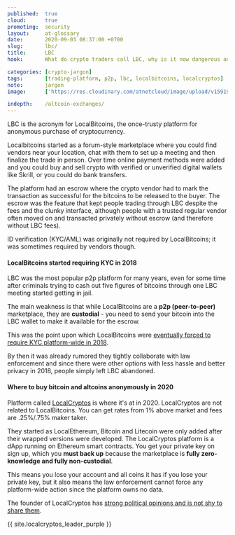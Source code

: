```yaml
---
published:  true
cloud:      true
promoting:  security
layout:     at-glossary
date:       2020-09-03 08:37:00 +0700
slug:       lbc/
title:      LBC
hook:       What do crypto traders call LBC, why is it now dangerous and what to use instead.

categories: [crypto-jargon]
tags:       [trading-platform, p2p, lbc, localbitcoins, localcryptos]
note:       jargon
image:      ['https://res.cloudinary.com/atnetcloud/image/upload/v1591952603/atnet/howto_buy-eth/closeup-photo-of-three-round-coins-in-person-s-palm-1097946_hpzdww.jpg']

indepth:    /altcoin-exchanges/
---
```


LBC is the acronym for LocalBitcoins, the once-trusty platform for anonymous purchase of cryptocurrency.

Localbitcoins started as a forum-style marketplace where you could find vendors near your location, chat with them to set up a meeting and then finalize the trade in person. Over time online payment methods were added and you could buy and sell crypto with verified or unverified digital wallets like Skrill, or you could do bank transfers.

The platform had an escrow where the crypto vendor had to mark the transaction as successful for the bitcoins to be released to the buyer. The escrow was the feature that kept people trading through LBC despite the fees and the clunky interface, although people with a trusted regular vendor often moved on and transacted privately without escrow (and therefore without LBC fees).

ID verification (KYC/AML) was originally not required by LocalBitcoins; it was sometimes required by vendors though.

#### LocalBitcoins started requiring KYC in 2018

LBC was the most popular p2p platform for many years, even for some time after criminals trying to cash out five figures of bitcoins through one LBC meeting started getting in jail.

The main weakness is that while LocalBitcoins are a **p2p (peer-to-peer)** marketplace, they are **custodial** - you need to send your bitcoin into the LBC wallet to make it available for the escrow.

This was the point upon which LocalBitcoins were [eventually forced to require KYC platform-wide in 2018](https://www.reddit.com/r/Bitcoin/comments/8ct9kl/so_localbitcoins_started_doing_kycaml/).

By then it was already rumored they tightly collaborate with law enforcement and since there were other options with less hassle and better privacy in 2018, people simply left LBC abandoned.

#### Where to buy bitcoin and altcoins anonymously in 2020

Platform called [LocalCryptos](https://bit.ly/2YD6gmA) is where it's at in 2020. LocalCryptos are not related to LocalBitcoins. You can get rates from 1% above market and fees are .25%/.75% maker taker.

They started as LocalEthereum, Bitcoin and Litecoin were only added after their wrapped versions were developed. The LocalCryptos platform is a dApp running on Ethereum smart contracts. You get your private key on sign up, which you **must back up** because the marketplace is **fully zero-knowledge and fully non-custodial**.

This means you lose your account and all coins it has if you lose your private key, but it also means the law enforcement cannot force any platform-wide action since the platform owns no data.

The founder of LocalCryptos has [strong political opinions and is not shy to share them](/localcryptos-interview/).

{{ site.localcryptos_leader_purple }}
